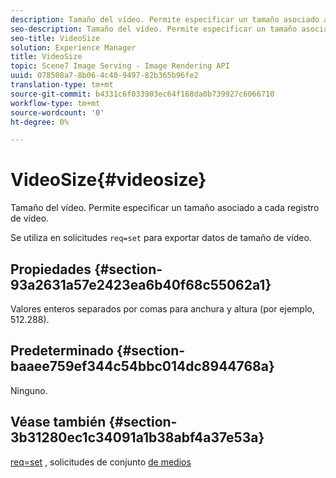 ```yaml
---
description: Tamaño del vídeo. Permite especificar un tamaño asociado a cada registro de vídeo.
seo-description: Tamaño del vídeo. Permite especificar un tamaño asociado a cada registro de vídeo.
seo-title: VideoSize
solution: Experience Manager
title: VideoSize
topic: Scene7 Image Serving - Image Rendering API
uuid: 078508a7-8b06-4c40-9497-82b365b96fe2
translation-type: tm+mt
source-git-commit: b4331c6f033903ec64f168da0b739927c6066710
workflow-type: tm+mt
source-wordcount: '0'
ht-degree: 0%

---
```



# VideoSize{#videosize}

Tamaño del vídeo. Permite especificar un tamaño asociado a cada registro de vídeo.

Se utiliza en solicitudes `req=set` para exportar datos de tamaño de vídeo.

## Propiedades {#section-93a2631a57e2423ea6b40f68c55062a1}

Valores enteros separados por comas para anchura y altura (por ejemplo, 512.288).

## Predeterminado {#section-baaee759ef344c54bbc014dc8944768a}

Ninguno.

## Véase también {#section-3b31280ec1c34091a1b38abf4a37e53a}

[req=set](/help/aem-is-ir-api/is-api/http-ref/image-serving-api-ref/c-http-protocol-reference/c-command-reference/r-req/r-set.md) , solicitudes de conjunto  [de medios](/help/aem-is-ir-api/is-api/http-ref/image-serving-api-ref/c-http-protocol-reference/c-syntax-and-features/r-media-set-requests.md)
